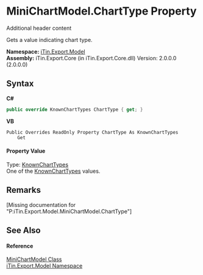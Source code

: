 # MiniChartModel.ChartType Property 
Additional header content 

Gets a value indicating chart type.

**Namespace:**&nbsp;<a href="N_iTin_Export_Model">iTin.Export.Model</a><br />**Assembly:**&nbsp;iTin.Export.Core (in iTin.Export.Core.dll) Version: 2.0.0.0 (2.0.0.0)

## Syntax

**C#**<br />
``` C#
public override KnownChartTypes ChartType { get; }
```

**VB**<br />
``` VB
Public Overrides ReadOnly Property ChartType As KnownChartTypes
	Get
```


#### Property Value
Type: <a href="T_iTin_Export_Model_KnownChartTypes">KnownChartTypes</a><br />One of the <a href="T_iTin_Export_Model_KnownChartTypes">KnownChartTypes</a> values.

## Remarks
\[Missing <remarks> documentation for "P:iTin.Export.Model.MiniChartModel.ChartType"\]

## See Also


#### Reference
<a href="T_iTin_Export_Model_MiniChartModel">MiniChartModel Class</a><br /><a href="N_iTin_Export_Model">iTin.Export.Model Namespace</a><br />